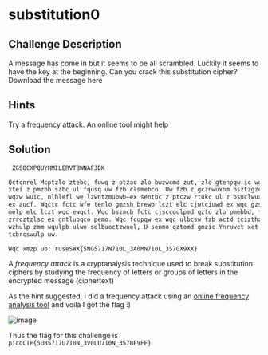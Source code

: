 # substitution0

## Challenge Description

A message has come in but it seems to be all scrambled. Luckily it seems to have the key at the beginning. Can you crack this substitution cipher?
Download the message here

## Hints

Try a frequency attack. An online tool might help

## Solution

```bash
 ZGSOCXPQUYHMILERVTBWNAFJDK 

Qctcnrel Mcptzlo ztebc, fuwq z ptzac zlo bwzwcmd zut, zlo gtenpqw ic wqc gccwmc
xtei z pmzbb szbc ul fqusq uw fzb clsmebco. Uw fzb z gcznwuxnm bsztzgzcnb, zlo, zw
wqzw wuic, nlhlefl we lzwntzmubwb—ex sentbc z ptczw rtukc ul z bsuclwuxus reulw
ex aucf. Wqctc fctc wfe tenlo gmzsh brewb lczt elc cjwtciuwd ex wqc gzsh, zlo z
melp elc lczt wqc ewqct. Wqc bszmcb fctc cjsccoulpmd qzto zlo pmebbd, fuwq zmm wqc
zrrcztzlsc ex gntlubqco pemo. Wqc fcupqw ex wqc ulbcsw fzb actd tcizthzgmc, zlo,
wzhulp zmm wqulpb ulwe selbuoctzwuel, U senmo qztomd gmzic Ynruwct xet qub eruluel
tcbrcswulp uw.

Wqc xmzp ub: ruseSWX{5NG5717N710L_3A0MN710L_357GX9XX}
```
A *frequency attack* is a cryptanalysis technique used to break substitution ciphers by studying the frequency of letters or groups of letters in the encrypted message (ciphertext)

As the hint suggested, I did a frequency attack using an [online frequency analysis tool](https://www.dcode.fr/frequency-analysis) and voilà I got the flag :)

![image](https://github.com/user-attachments/assets/7d3cb5b4-6f29-4c66-8d2b-58c8db1a3f41)


Thus the flag for this challenge is `picoCTF{5UB5717U710N_3V0LU710N_357BF9FF}`
